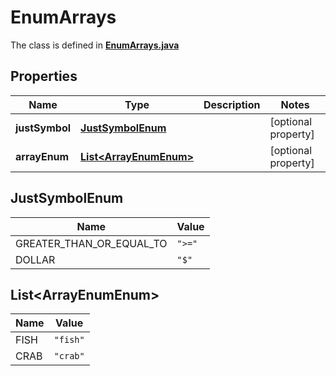 

# EnumArrays

The class is defined in **[EnumArrays.java](../../src/main/java/org/openapitools/model/EnumArrays.java)**

## Properties

Name | Type | Description | Notes
------------ | ------------- | ------------- | -------------
**justSymbol** | [**JustSymbolEnum**](#JustSymbolEnum) |  |  [optional property]
**arrayEnum** | [**List&lt;ArrayEnumEnum&gt;**](#List&lt;ArrayEnumEnum&gt;) |  |  [optional property]

## JustSymbolEnum

Name | Value
---- | -----
GREATER_THAN_OR_EQUAL_TO | `">="`
DOLLAR | `"$"`

## List&lt;ArrayEnumEnum&gt;

Name | Value
---- | -----
FISH | `"fish"`
CRAB | `"crab"`


